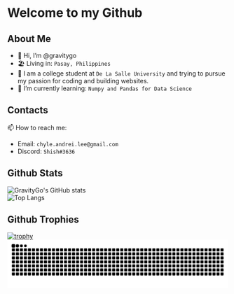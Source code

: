 # Welcome to my Github
## About Me
- 👋 Hi, I’m @gravitygo
- 🏖 Living in: `Pasay, Philippines` 
- 🏹 I am a college student at `De La Salle University` and trying to pursue my passion for coding and building websites.
- 🌱 I’m currently learning: `Numpy and Pandas for Data Science`
## Contacts
📫 How to reach me:
- Email: `chyle.andrei.lee@gmail.com`
- Discord: `Shish#3636`
## Github Stats
![GravityGo's GitHub stats](https://github-readme-stats.vercel.app/api?username=gravitygo&show_icons=true&theme=radical)<br>
![Top Langs](https://github-readme-stats.vercel.app/api/top-langs/?username=gravitygo&theme=radical)
## Github Trophies
[![trophy](https://github-profile-trophy.vercel.app/?username=gravitygo&theme=radical)](https://github.com/gravitygo/github-profile-trophy)
![Snake animation](https://github.com/gravitygo/gravitygo/blob/main/github-contribution-grid-snake.svg)
<!---
gravitygo/gravitygo is a ✨ special ✨ repository because its `README.md` (this file) appears on your GitHub profile.
You can click the Preview link to take a look at your changes.
--->

